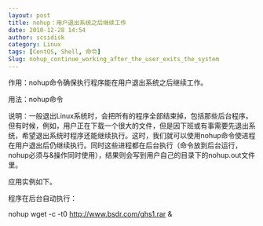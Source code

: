 ```yaml
---
layout: post
title: nohup：用户退出系统之后继续工作
date: 2010-12-28 14:54
author: scsidisk
category: Linux
tags: [CentOS, Shell, 命令]
Slug: nohup_continue_working_after_the_user_exits_the_system
---
```


作用：nohup命令确保执行程序能在用户退出系统之后继续工作。

用法：nohup命令

说明：一般退出Linux系统时，会把所有的程序全部结束掉，包括那些后台程序。但有时候，例如，用户正在下载一个很大的文件，但是因下班或有事需要先退出系统，希望退出系统时程序还能继续执行。这时，我们就可以使用nohup命令使进程在用户退出后仍继续执行。同时这些进程都在后台执行（命令放到后台运行，nohup必须与&操作同时使用），结果则会写到用户自己的目录下的nohup.out文件里。

应用实例如下。

程序在后台自动执行：

nohup wget -c -t0 http://www.bsdr.com/ghs1.rar &

<div class="posttagsblock">
</div>

